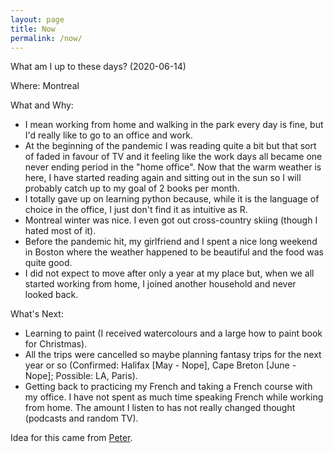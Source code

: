 ```yaml
---
layout: page
title: Now
permalink: /now/
---
```


What am I up to these days? (2020-06-14)

Where: Montreal

What and Why: 

- I mean working from home and walking in the park every day is fine, but I'd really like to go to an office and work.
- At the beginning of the pandemic I was reading quite a bit but that sort of faded in favour of TV and it feeling like the work days all became one never ending period in the "home office". Now that the warm weather is here, I have started reading again and sitting out in the sun so I will probably catch up to my goal of 2 books per month.
- I totally gave up on learning python because, while it is the language of choice in the office, I just don't find it as intuitive as R.
- Montreal winter was nice. I even got out cross-country skiing (though I hated most of it).
- Before the pandemic hit, my girlfriend and I spent a nice long weekend in Boston where the weather happened to be beautiful and the food was quite good. 
- I did not expect to move after only a year at my place but, when we all started working from home, I joined another household and never looked back.

What's Next:

- Learning to paint (I received watercolours and a large how to paint book for Christmas).
- All the trips were cancelled so maybe planning fantasy trips for the next year or so (Confirmed: Halifax [May - Nope], Cape Breton [June - Nope]; Possible: LA, Paris).
- Getting back to practicing my French and taking a French course with my office. I have not spent as much time speaking French while working from home. The amount I listen to has not really changed thought (podcasts and random TV).

Idea for this came from [Peter](https://ruk.ca/content/what-am-i-doing-now "What am I doing /now").